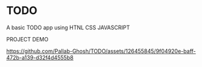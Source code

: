 # TODO
 A basic TODO app using HTNL CSS JAVASCRIPT

 PROJECT DEMO
 


https://github.com/Pallab-Ghosh/TODO/assets/126455845/9f04920e-baff-472b-a139-d32f4d4555b8


